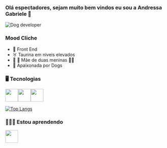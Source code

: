 ### Olá espectadores, sejam muito bem vindos eu sou a Andressa Gabriele  👋
![Dog developer](https://media.giphy.com/media/SwImQhtiNA7io/giphy.gif)

### Mood Cliche 
- 🔭 Front End
- ♉ Taurina em niveis elevados
- 🐾 🐶 Mãe de duas meninas 🐾🐶
- 🐶 Apaixonada por Dogs

### 🖥 Tecnologias 

<img src="https://cdn.jsdelivr.net/gh/devicons/devicon/icons/html5/html5-original.svg" width="40" height="40" /><img src="https://cdn.jsdelivr.net/gh/devicons/devicon/icons/css3/css3-original.svg" width="40" height="40"  /><img src="https://cdn.jsdelivr.net/gh/devicons/devicon/icons/javascript/javascript-original.svg" width="40" height="40" />

[![Top Langs](https://github-readme-stats.vercel.app/api/top-langs/?username=AndressaGabriele&hide_progress=true)](https://github.com/AndressaGabriele/github-readme-stats)

### 👩🏻‍💻 Estou aprendendo 

<img src="https://cdn.jsdelivr.net/gh/devicons/devicon/icons/react/react-original.svg" width="40" height="40"/>



